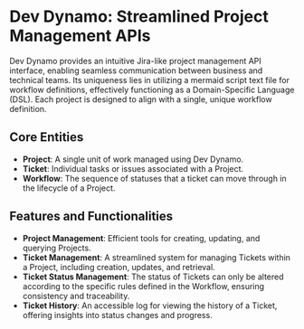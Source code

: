 # Dev Dynamo: Streamlined Project Management APIs

Dev Dynamo provides an intuitive Jira-like project management API interface, enabling seamless communication between business and technical teams. Its uniqueness lies in utilizing a mermaid script text file for workflow definitions, effectively functioning as a Domain-Specific Language (DSL). Each project is designed to align with a single, unique workflow definition.

## Core Entities

- **Project**: A single unit of work managed using Dev Dynamo.
- **Ticket**: Individual tasks or issues associated with a Project.
- **Workflow**: The sequence of statuses that a ticket can move through in the lifecycle of a Project.

## Features and Functionalities

- **Project Management**: Efficient tools for creating, updating, and querying Projects.
- **Ticket Management**: A streamlined system for managing Tickets within a Project, including creation, updates, and retrieval.
- **Ticket Status Management**: The status of Tickets can only be altered according to the specific rules defined in the Workflow, ensuring consistency and traceability.
- **Ticket History**: An accessible log for viewing the history of a Ticket, offering insights into status changes and progress.
